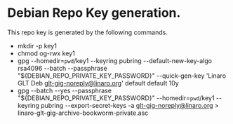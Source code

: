 # Debian Repo Key generation.

This repo key is generated by the following commands.

 - mkdir -p key1
 - chmod og-rwx key1
 - gpg --homedir=`pwd`/key1 --keyring pubring --default-new-key-algo rsa4096 --batch --passphrase "${DEBIAN_REPO_PRIVATE_KEY_PASSWORD}" --quick-gen-key 'Linaro GLT Deb <glt-gig-noreply@linaro.org>' default default 10y
 - gpg --batch --yes --passphrase "${DEBIAN_REPO_PRIVATE_KEY_PASSWORD}" --homedir=`pwd`/key1 --keyring pubring --export-secret-keys -a glt-gig-noreply@linaro.org > linaro-glt-gig-archive-bookworm-private.asc

